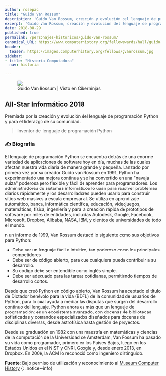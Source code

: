 ```yaml
---
author: rosepac
title: "Guido Van Rossum"
description: 'Guido Van Rossum, creación y evolución del lenguaje de programación Python y para el liderazgo de su comunidad.'
excerpt: 'Guido Van Rossum, creación y evolución del lenguaje de programación Python y para el liderazgo de su comunidad.'
date: 2018-08-29
published: true
permalink: /personajes-historicos/guido-van-rossum/
canonical_URL: https://www.computerhistory.org/fellowawards/hall/guido-van-rossum/
header:
  teaser: https://images.computerhistory.org/fellows/gvanrossum.jpg
sidebar:
- title: "Historia Computadora"
  nav: historia

---
```


<figure>
    <a href="https://images.computerhistory.org/fellows/gvanrossum.jpg" class="image-popup"><img src="https://images.computerhistory.org/fellows/gvanrossum.jpg"></a>
    <figcaption>Guido Van Rossum | Visto en Ciberninjas</figcaption>
</figure>

## All-Star Informático 2018

Premiada por la creación y evolución del lenguaje de programación Python y para el liderazgo de su comunidad.

> Inventor del lenguaje de programación Python

### ✍ Biografía

El lenguaje de programación Python se encuentra detrás de una enorme variedad de aplicaciones de software hoy en día, muchas de las cuales afectan nuestra vida diaria de manera grande y pequeña. Lanzado por primera vez por su creador Guido van Rossum en 1991, Python ha experimentado una mejora continua y se ha convertido en una "navaja suiza" poderosa pero flexible y fácil de aprender para programadores. Los administradores de sistemas informáticos lo usan para resolver problemas diarios rápidamente y los desarrolladores pueden usarlo para construir sitios web masivos a escala empresarial. Se utiliza en aprendizaje automático, banca, informática científica, educación, videojuegos, matemáticas, física, ingeniería y para la creación rápida de prototipos de software por miles de entidades, incluidas Autodesk, Google, Facebook, Microsoft, Dropbox, Alibaba, NASA, IBM, y cientos de universidades de todo el mundo.

n un informe de 1999, Van Rossum destacó lo siguiente como sus objetivos para Python:

- Debe ser un lenguaje fácil e intuitivo, tan poderoso como los principales competidores.
- Debe ser de código abierto, para que cualquiera pueda contribuir a su desarrollo.
- Su código debe ser entendible como inglés simple.
- Debe ser adecuado para las tareas cotidianas, permitiendo tiempos de desarrollo cortos.

Desde que creó Python en código abierto, Van Rossum ha aceptado el título de Dictador benévolo para la vida (BDFL) de la comunidad de usuarios de Python, para lo cual ayuda a mediar las disputas que surgen del desarrollo continuo del lenguaje. Python ahora es más que un lenguaje de programación: es un ecosistema avanzado, con docenas de bibliotecas sofisticadas y comandos especializados diseñados para docenas de disciplinas diversas, desde astrofísica hasta gestión de proyectos.

Desde su graduación en 1982 con una maestría en matemáticas y ciencias de la computación de la Universidad de Amsterdam, Van Rossum ha pasado su vida como programador, primero en los Países Bajos, luego en los Estados Unidos en el NIST y CNRI, Google y, desde enero 2013, en Dropbox. En 2006, la ACM lo reconoció como ingeniero distinguido.

**Fuente**: Bajo permiso de utilización y reconocimiento al [Museum Computer History](https://www.computerhistory.org/ "Página web el Museo de la Historia de las Computadoras") 
{: .notice--info}